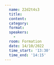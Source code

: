```yaml
---
  name: 22d2t4s3
  title: 
  content:
  category: 
  format: 
  speakers: 
    - 
  room: Formation
  date: 14/10/2022
  time_start: '13:30'
  time_end: '14:15'
---
```

